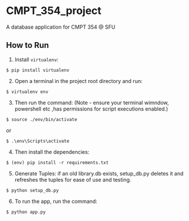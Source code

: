 # CMPT_354_project
A database application for CMPT 354 @ SFU

## How to Run
1. Install `virtualenv`:
```
$ pip install virtualenv
```

2. Open a terminal in the project root directory and run:
```
$ virtualenv env
```

3. Then run the command: (Note -  ensure your terminal wimndow, powershell etc ,has permissions for script executions enabled.)
```
$ source ./env/bin/activate
```
or
```
$ .\env\Scripts\activate
```

4. Then install the dependencies:
```
$ (env) pip install -r requirements.txt
```

5. Generate Tuples: if an old library.db exists, setup_db.py deletes it and refreshes the tuples for ease of use and testing.
```
$ python setup_db.py
```

6. To run the app, run the command:
```
$ python app.py
```
